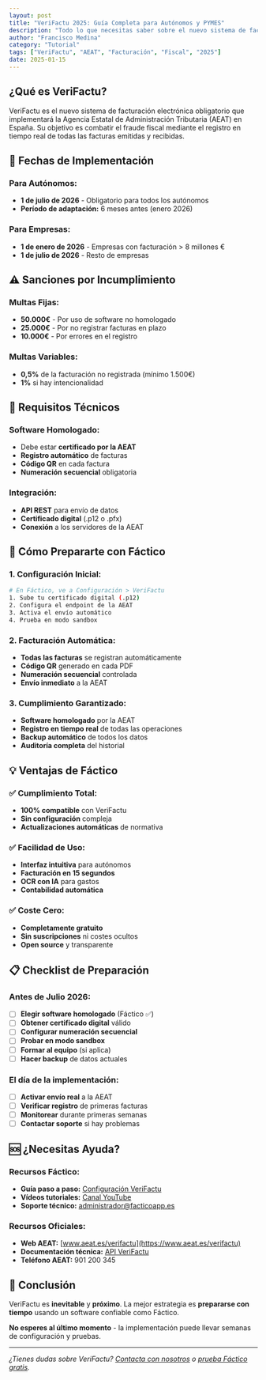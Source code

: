 ```yaml
---
layout: post
title: "VeriFactu 2025: Guía Completa para Autónomos y PYMES"
description: "Todo lo que necesitas saber sobre el nuevo sistema de facturación de la AEAT. Fechas, sanciones, requisitos técnicos y cómo prepararte."
author: "Francisco Medina"
category: "Tutorial"
tags: ["VeriFactu", "AEAT", "Facturación", "Fiscal", "2025"]
date: 2025-01-15
---
```


## ¿Qué es VeriFactu?

VeriFactu es el nuevo sistema de facturación electrónica obligatorio que implementará la Agencia Estatal de Administración Tributaria (AEAT) en España. Su objetivo es combatir el fraude fiscal mediante el registro en tiempo real de todas las facturas emitidas y recibidas.

## 📅 Fechas de Implementación

### **Para Autónomos:**
- **1 de julio de 2026** - Obligatorio para todos los autónomos
- **Período de adaptación:** 6 meses antes (enero 2026)

### **Para Empresas:**
- **1 de enero de 2026** - Empresas con facturación > 8 millones €
- **1 de julio de 2026** - Resto de empresas

## ⚠️ Sanciones por Incumplimiento

### **Multas Fijas:**
- **50.000€** - Por uso de software no homologado
- **25.000€** - Por no registrar facturas en plazo
- **10.000€** - Por errores en el registro

### **Multas Variables:**
- **0,5%** de la facturación no registrada (mínimo 1.500€)
- **1%** si hay intencionalidad

## 🔧 Requisitos Técnicos

### **Software Homologado:**
- Debe estar **certificado por la AEAT**
- **Registro automático** de facturas
- **Código QR** en cada factura
- **Numeración secuencial** obligatoria

### **Integración:**
- **API REST** para envío de datos
- **Certificado digital** (.p12 o .pfx)
- **Conexión** a los servidores de la AEAT

## 🚀 Cómo Prepararte con Fáctico

### **1. Configuración Inicial:**
```bash
# En Fáctico, ve a Configuración > VeriFactu
1. Sube tu certificado digital (.p12)
2. Configura el endpoint de la AEAT
3. Activa el envío automático
4. Prueba en modo sandbox
```

### **2. Facturación Automática:**
- **Todas las facturas** se registran automáticamente
- **Código QR** generado en cada PDF
- **Numeración secuencial** controlada
- **Envío inmediato** a la AEAT

### **3. Cumplimiento Garantizado:**
- **Software homologado** por la AEAT
- **Registro en tiempo real** de todas las operaciones
- **Backup automático** de todos los datos
- **Auditoría completa** del historial

## 💡 Ventajas de Fáctico

### **✅ Cumplimiento Total:**
- **100% compatible** con VeriFactu
- **Sin configuración** compleja
- **Actualizaciones automáticas** de normativa

### **✅ Facilidad de Uso:**
- **Interfaz intuitiva** para autónomos
- **Facturación en 15 segundos**
- **OCR con IA** para gastos
- **Contabilidad automática**

### **✅ Coste Cero:**
- **Completamente gratuito**
- **Sin suscripciones** ni costes ocultos
- **Open source** y transparente

## 📋 Checklist de Preparación

### **Antes de Julio 2026:**
- [ ] **Elegir software homologado** (Fáctico ✅)
- [ ] **Obtener certificado digital** válido
- [ ] **Configurar numeración secuencial**
- [ ] **Probar en modo sandbox**
- [ ] **Formar al equipo** (si aplica)
- [ ] **Hacer backup** de datos actuales

### **El día de la implementación:**
- [ ] **Activar envío real** a la AEAT
- [ ] **Verificar registro** de primeras facturas
- [ ] **Monitorear** durante primeras semanas
- [ ] **Contactar soporte** si hay problemas

## 🆘 ¿Necesitas Ayuda?

### **Recursos Fáctico:**
- **Guía paso a paso:** [Configuración VeriFactu](/guias/configuracion.html)
- **Vídeos tutoriales:** [Canal YouTube](https://youtube.com/facticoapp)
- **Soporte técnico:** administrador@facticoapp.es

### **Recursos Oficiales:**
- **Web AEAT:** [www.aeat.es/verifactu](https://www.aeat.es/verifactu)
- **Documentación técnica:** [API VeriFactu](https://api.aeat.es/verifactu)
- **Teléfono AEAT:** 901 200 345

## 🎯 Conclusión

VeriFactu es **inevitable** y **próximo**. La mejor estrategia es **prepararse con tiempo** usando un software confiable como Fáctico.

**No esperes al último momento** - la implementación puede llevar semanas de configuración y pruebas.

---

*¿Tienes dudas sobre VeriFactu? [Contacta con nosotros](mailto:administrador@facticoapp.es) o [prueba Fáctico gratis](https://facticoapp.es).*
